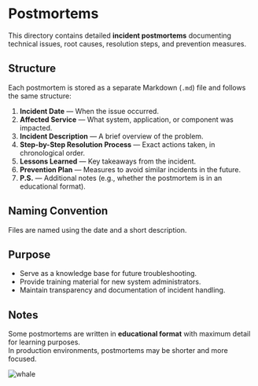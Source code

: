 # Postmortems

This directory contains detailed **incident postmortems** documenting technical issues, root causes, resolution steps, and prevention measures.

## Structure
Each postmortem is stored as a separate Markdown (`.md`) file and follows the same structure:
1. **Incident Date** — When the issue occurred.
2. **Affected Service** — What system, application, or component was impacted.
3. **Incident Description** — A brief overview of the problem.
4. **Step-by-Step Resolution Process** — Exact actions taken, in chronological order.
5. **Lessons Learned** — Key takeaways from the incident.
6. **Prevention Plan** — Measures to avoid similar incidents in the future.
7. **P.S.** — Additional notes (e.g., whether the postmortem is in an educational format).

## Naming Convention
Files are named using the date and a short description.

## Purpose
- Serve as a knowledge base for future troubleshooting.
- Provide training material for new system administrators.
- Maintain transparency and documentation of incident handling.

## Notes
Some postmortems are written in **educational format** with maximum detail for learning purposes.  
In production environments, postmortems may be shorter and more focused.

![whale](../Assets/img/lapkujira.png)
